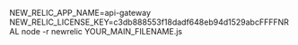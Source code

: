 NEW_RELIC_APP_NAME=api-gateway NEW_RELIC_LICENSE_KEY=c3db888553f18dadf648eb94d1529abcFFFFNRAL node -r newrelic YOUR_MAIN_FILENAME.js
